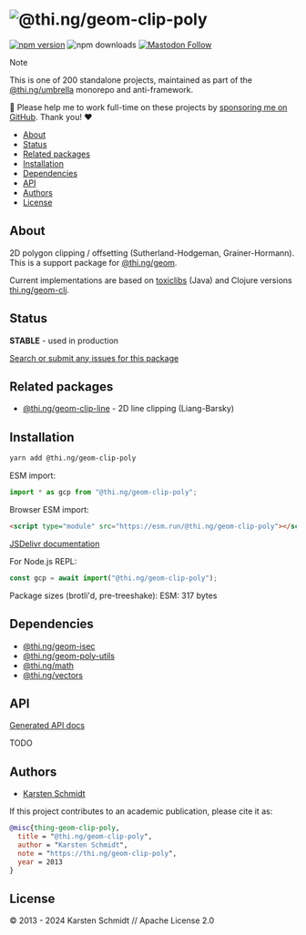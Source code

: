 <!-- This file is generated - DO NOT EDIT! -->
<!-- Please see: https://github.com/thi-ng/umbrella/blob/develop/CONTRIBUTING.md#changes-to-readme-files -->
# ![@thi.ng/geom-clip-poly](https://media.thi.ng/umbrella/banners-20230807/thing-geom-clip-poly.svg?36977eab)

[![npm version](https://img.shields.io/npm/v/@thi.ng/geom-clip-poly.svg)](https://www.npmjs.com/package/@thi.ng/geom-clip-poly)
![npm downloads](https://img.shields.io/npm/dm/@thi.ng/geom-clip-poly.svg)
[![Mastodon Follow](https://img.shields.io/mastodon/follow/109331703950160316?domain=https%3A%2F%2Fmastodon.thi.ng&style=social)](https://mastodon.thi.ng/@toxi)

> [!NOTE]
> This is one of 200 standalone projects, maintained as part
> of the [@thi.ng/umbrella](https://github.com/thi-ng/umbrella/) monorepo
> and anti-framework.
>
> 🚀 Please help me to work full-time on these projects by [sponsoring me on
> GitHub](https://github.com/sponsors/postspectacular). Thank you! ❤️

- [About](#about)
- [Status](#status)
- [Related packages](#related-packages)
- [Installation](#installation)
- [Dependencies](#dependencies)
- [API](#api)
- [Authors](#authors)
- [License](#license)

## About

2D polygon clipping / offsetting (Sutherland-Hodgeman, Grainer-Hormann). This is a support package for [@thi.ng/geom](https://github.com/thi-ng/umbrella/tree/develop/packages/geom).

Current implementations are based on [toxiclibs](http://toxiclibs.org)
(Java) and Clojure versions [thi.ng/geom-clj](http://thi.ng/geom-clj).

## Status

**STABLE** - used in production

[Search or submit any issues for this package](https://github.com/thi-ng/umbrella/issues?q=%5Bgeom-clip-poly%5D+in%3Atitle)

## Related packages

- [@thi.ng/geom-clip-line](https://github.com/thi-ng/umbrella/tree/develop/packages/geom-clip-line) - 2D line clipping (Liang-Barsky)

## Installation

```bash
yarn add @thi.ng/geom-clip-poly
```

ESM import:

```ts
import * as gcp from "@thi.ng/geom-clip-poly";
```

Browser ESM import:

```html
<script type="module" src="https://esm.run/@thi.ng/geom-clip-poly"></script>
```

[JSDelivr documentation](https://www.jsdelivr.com/)

For Node.js REPL:

```js
const gcp = await import("@thi.ng/geom-clip-poly");
```

Package sizes (brotli'd, pre-treeshake): ESM: 317 bytes

## Dependencies

- [@thi.ng/geom-isec](https://github.com/thi-ng/umbrella/tree/develop/packages/geom-isec)
- [@thi.ng/geom-poly-utils](https://github.com/thi-ng/umbrella/tree/develop/packages/geom-poly-utils)
- [@thi.ng/math](https://github.com/thi-ng/umbrella/tree/develop/packages/math)
- [@thi.ng/vectors](https://github.com/thi-ng/umbrella/tree/develop/packages/vectors)

## API

[Generated API docs](https://docs.thi.ng/umbrella/geom-clip-poly/)

TODO

## Authors

- [Karsten Schmidt](https://thi.ng)

If this project contributes to an academic publication, please cite it as:

```bibtex
@misc{thing-geom-clip-poly,
  title = "@thi.ng/geom-clip-poly",
  author = "Karsten Schmidt",
  note = "https://thi.ng/geom-clip-poly",
  year = 2013
}
```

## License

&copy; 2013 - 2024 Karsten Schmidt // Apache License 2.0
